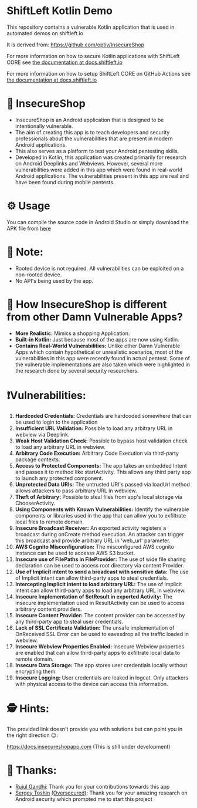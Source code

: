 # ShiftLeft Kotlin Demo

This repository contains a vulnerable Kotlin application that is used in automated demos on shiftleft.io

It is derived from: https://github.com/optiv/InsecureShop

For more information on how to secure Kotlin applications with ShiftLeft CORE see [the documentation at docs.shiftleft.io](https://docs.shiftleft.io/ngsast/analyzing-applications/kotlin)

For more information on how to setup ShiftLeft CORE on GitHub Actions see [the documentation at docs.shiftleft.io](https://docs.shiftleft.io/ngsast/workflows/github) 


# 📱 InsecureShop

* InsecureShop is an Android application that is designed to be intentionally vulnerable. 
* The aim of creating this app is to teach developers and security professionals about the vulnerabilities that are present in modern Android applications. 
* This also serves as a platform to test your Android pentesting skills.
* Developed in Kotlin, this application was created primarily for research on Android Deeplinks and Webviews. However, several more vulnerabilities were added in this app which were found in real-world Android applications. The vulnerabilities present in this app are real and have been found during mobile pentests.

# ⚙️ Usage

You can compile the source code in Android Studio or simply download the APK file from [here](https://github.com/optiv/InsecureShop/releases/download/v1.0/InsecureShop.apk)

# 📌 Note:

* Rooted device is not required. All vulnerabilities can be exploited on a non-rooted device.
* No API's being used by the app.

# 🤔 How InsecureShop is different from other Damn Vulnerable Apps?

* **More Realistic:** Mimics a shopping Application.
* **Built-in Kotlin:** Just because most of the apps are now using Kotlin.
* **Contains Real-World Vulnerabilities:** Unlike other Damn Vulnerable Apps which contain hypothetical or unrealistic scenarios, most of the vulnerabilities in this app were recently found in actual pentest. Some of the vulnerable implementations are also taken which were highlighted in the research done by several security researchers.

# ❗️Vulnerabilities:

1. **Hardcoded Credentials:** Credentials are hardcoded somewhere that can be used to login to the application
2. **Insufficient URL Validation:** Possible to load any arbitrary URL in webview via Deeplink.
3. **Weak Host Validation Check:** Possible to bypass host validation check to load any arbitrary URL in webview.
4. **Arbitrary Code Execution:** Arbitrary Code Execution via third-party package contexts.
5. **Access to Protected Components:** The app takes an embedded Intent and passes it to method like startActivity. This allows any third party app to launch any protected component.
6. **Unprotected Data URIs:** The untrusted URI's passed via loadUrl method allows attackers to pass arbitrary URL in webview.
7. **Theft of Arbitrary:** Possible to steal files from app's local storage via ChooserActivity.
8. **Using Components with Known Vulnerabilities:** Identify the vulnerable components or libraries used in the app that can allow you to exfiltrate local files to remote domain.
9. **Insecure Broadcast Receiver:** An exported activity registers a broadcast during onCreate method execution. An attacker can trigger this broadcast and provide arbitrary URL in 'web_url' parameter.
10. **AWS Cognito Misconfiguration:** The misconfigured AWS cognito instance can be used to accesss AWS S3 bucket.
11. **Insecure use of FilePaths in FileProvider:** The use of wide file sharing declaration can be used to access root directory via content Provider.
12. **Use of Implicit intent to send a broadcast with sensitive data:** The use of Implicit intent can allow third-party apps to steal credentials.
13. **Intercepting Implicit intent to load arbitrary URL:** The use of Implicit intent can allow third-party apps to load any arbitrary URL in webview.
14. **Insecure Implementation of SetResult in exported Activity:** The insecure implementation used in ResultActivity can be used to access arbitrary content providers.
15. **Insecure Content Provider:** The content provider can be accessed by any third-party app to steal user credentials.
16. **Lack of SSL Certificate Validation:** The unsafe implementation of OnReceived SSL Error can be used to eavesdrop all the traffic loaded in webview.
17. **Insecure Webview Properties Enabled:** Insecure Webview properties are enabled that can allow third-party apps to exfiltrate local data to remote domain.
18. **Insecure Data Storage:** The app stores user credentials locally without encrypting them.
19. **Insecure Logging:** User credentials are leaked in logcat. Only attackers with physical access to the device can access this information. 

# 🕵 Hints:

The provided link doesn't provide you with solutions but can point you in the right direction 😉: 

https://docs.insecureshopapp.com 
(This is still under development)

# 🙌 Thanks:

* [Rujul Gandhi](https://www.linkedin.com/in/rujul-gandhi-3953337a/): Thank you for your contributions towards this app
* [Sergey Toshin](https://twitter.com/_bagipro) [(Oversecured)](https://oversecured.com): Thank you for your amazing research on Android security which prompted me to start this project
